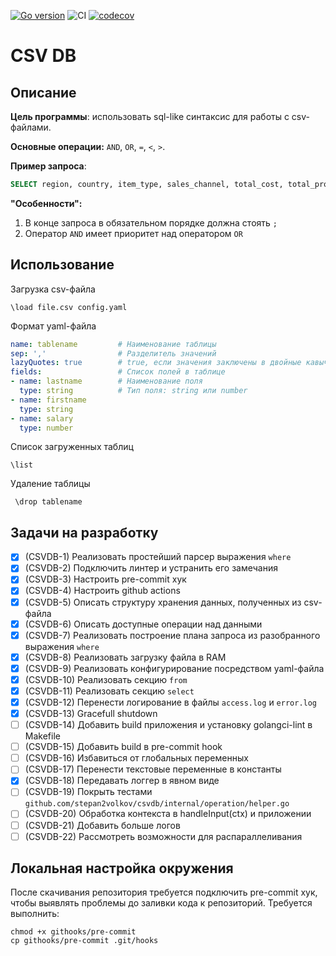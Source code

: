 [![Go version](https://img.shields.io/github/go-mod/go-version/stepan2volkov/csvdb.svg)](https://github.com/stepan2volkov/csvdb/blob/main/go.mod)
![CI](https://github.com/stepan2volkov/csvdb/actions/workflows/ci.yaml/badge.svg)
[![codecov](https://codecov.io/gh/stepan2volkov/csvdb/branch/main/graph/badge.svg?token=CP0CR6QKOE)](https://codecov.io/gh/stepan2volkov/csvdb)


# CSV DB

## Описание

__Цель программы__:  использовать sql-like синтаксис для работы с csv-файлами.

__Основные операции:__ `AND`, `OR`, `=`, `<`, `>`.

__Пример запроса__: 
```sql
SELECT region, country, item_type, sales_channel, total_cost, total_profit FROM sales WHERE country = 'South Africa' AND item_type = 'Clothes' and sales_channel='Online' AND total_profit > 400000;
```

__"Особенности":__
1. В конце запроса в обязательном порядке должна стоять `;`
2. Оператор `AND` имеет приоритет над оператором `OR`

## Использование

Загрузка csv-файла
```
\load file.csv config.yaml
```

Формат yaml-файла
```yaml
name: tablename         # Наименование таблицы
sep: ','                # Разделитель значений
lazyQuotes: true        # true, если значения заключены в двойные кавычки
fields:                 # Список полей в таблице
- name: lastname        # Наименование поля
  type: string          # Тип поля: string или number
- name: firstname
  type: string
- name: salary
  type: number
```

Список загруженных таблиц
```
\list
```

Удаление таблицы
```
 \drop tablename
 ```
## Задачи на разработку

- [x] \(CSVDB-1) Реализовать простейший парсер выражения `where`
- [x] \(CSVDB-2) Подключить линтер и устранить его замечания
- [x] \(CSVDB-3) Настроить pre-commit хук
- [x] \(CSVDB-4) Настроить github actions
- [x] \(CSVDB-5) Описать структуру хранения данных, полученных из csv-файла
- [x] \(CSVDB-6) Описать доступные операции над данными
- [x] \(CSVDB-7) Реализовать построение плана запроса из разобранного выражения `where`
- [x] \(CSVDB-8) Реализовать загрузку файла в RAM
- [x] \(CSVDB-9) Реализовать конфигурирование посредством yaml-файла
- [x] \(CSVDB-10) Реализовать секцию `from`
- [x] \(CSVDB-11) Реализовать секцию `select`
- [x] \(CSVDB-12) Перенести логирование в файлы `access.log`  и `error.log`
- [x] \(CSVDB-13) Gracefull shutdown
- [ ] \(CSVDB-14) Добавить build приложения и установку golangci-lint в Makefile
- [ ] \(CSVDB-15) Добавить build в pre-commit hook
- [ ] \(CSVDB-16) Избавиться от глобальных переменных
- [ ] \(CSVDB-17) Перенести текстовые переменные в константы
- [x] \(CSVDB-18) Передавать логгер в явном виде
- [ ] \(CSVDB-19) Покрыть тестами `github.com/stepan2volkov/csvdb/internal/operation/helper.go`
- [ ] \(CSVDB-20) Обработка контекста в handleInput(ctx) и приложении
- [ ] \(CSVDB-21) Добавить больше логов
- [ ] \(CSVDB-22) Рассмотреть возможности для распараллеливания

## Локальная настройка окружения

После скачивания репозитория требуется подключить pre-commit хук, чтобы выявлять проблемы до заливки кода к репозиторий.
Требуется выполнить:
```
chmod +x githooks/pre-commit
cp githooks/pre-commit .git/hooks
```